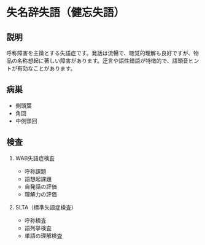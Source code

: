 
# 失名辞失語（健忘失語）

## 説明

呼称障害を主徴とする失語症です。発話は流暢で、聴覚的理解も良好ですが、物品の名称想起に著しい障害があります。迂言や語性錯語が特徴的で、語頭音ヒントが有効なことがあります。

## 病巣

- 側頭葉
- 角回
- 中側頭回

## 検査

1. WAB失語症検査

   - 呼称課題
   - 語想起課題
   - 自発話の評価
   - 理解力の評価

2. SLTA（標準失語症検査）
   - 呼称検査
   - 語列挙検査
   - 単語の理解検査
